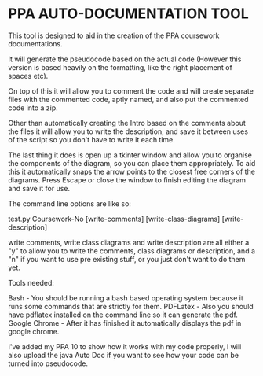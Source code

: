 # PPA AUTO-DOCUMENTATION TOOL

This tool is designed to aid in the creation of the PPA coursework documentations.

It will generate the pseudocode based on the actual code (However this version is based heavily on the formatting, like the right placement of spaces etc).

On top of this it will allow you to comment the code and will create separate files with the commented code, aptly named, and also put the commented code into a zip.

Other than automatically creating the Intro based on the comments about the files it will allow you to write the description, and save it between uses of the script so you don't have to write it each time.

The last thing it does is open up a tkinter window and allow you to organise the components of the diagram, so you can place them appropriately. To aid this it automatically snaps the arrow points to the closest free corners of the diagrams. Press Escape or close the window to finish editing the diagram and save it for use.

The command line options are like so:

test.py Coursework-No [write-comments] [write-class-diagrams] [write-description]

write comments, write class diagrams and write description are all either a "y" to allow you to write the comments, class diagrams or description, and a "n" if you want to use pre existing stuff, or you just don't want to do them yet.

Tools needed:

Bash - You should be running a bash based operating system because it runs some commands that are strictly for them.
PDFLatex - Also you should have pdflatex installed on the command line so it can generate the pdf.
Google Chrome - After it has finished it automatically displays the pdf in google chrome.


I've added my PPA 10 to show how it works with my code properly, I will also upload the java Auto Doc if you want to see how your code can be turned into pseudocode.
